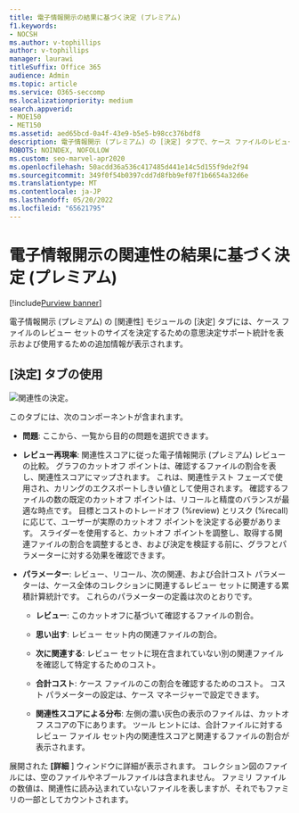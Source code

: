 ```yaml
---
title: 電子情報開示の結果に基づく決定 (プレミアム)
f1.keywords:
- NOCSH
ms.author: v-tophillips
author: v-tophillips
manager: laurawi
titleSuffix: Office 365
audience: Admin
ms.topic: article
ms.service: O365-seccomp
ms.localizationpriority: medium
search.appverid:
- MOE150
- MET150
ms.assetid: aed65bcd-0a4f-43e9-b5e5-b98cc376bdf8
description: 電子情報開示 (プレミアム) の [決定] タブで、ケース ファイルのレビュー セットの正しいサイズを決定するのに役立つデータを提供する方法について説明します。
ROBOTS: NOINDEX, NOFOLLOW
ms.custom: seo-marvel-apr2020
ms.openlocfilehash: 50acdd36a536c417485d441e14c5d155f9de2f94
ms.sourcegitcommit: 349f0f54b0397cdd7d8fbb9ef07f1b6654a32d6e
ms.translationtype: MT
ms.contentlocale: ja-JP
ms.lasthandoff: 05/20/2022
ms.locfileid: "65621795"
---
```

# <a name="decisions-based-on-relevance-results-in-ediscovery-premium"></a>電子情報開示の関連性の結果に基づく決定 (プレミアム)

[!include[Purview banner](../includes/purview-rebrand-banner.md)]
  
電子情報開示 (プレミアム) の [関連性] モジュールの [決定] タブには、ケース ファイルのレビュー セットのサイズを決定するための意思決定サポート統計を表示および使用するための追加情報が表示されます。
  
## <a name="using-the-decide-tab"></a>[決定] タブの使用

![関連性の決定。](../media/f32fed89-f3b5-404a-90c7-ea25d2eb58a9.png)
  
このタブには、次のコンポーネントが含まれます。
  
- **問題**: ここから、一覧から目的の問題を選択できます。

- **レビュー再現率**: 関連性スコアに従った電子情報開示 (プレミアム) レビューの比較。 グラフのカットオフ ポイントは、確認するファイルの割合を表し、関連性スコアにマップされます。 これは、関連性テスト フェーズで使用され、カリングのエクスポートしきい値として使用されます。 確認するファイルの数の既定のカットオフ ポイントは、リコールと精度のバランスが最適な時点です。 目標とコストのトレードオフ (%review) とリスク (%recall) に応じて、ユーザーが実際のカットオフ ポイントを決定する必要があります。 スライダーを使用すると、カットオフ ポイントを調整し、取得する関連ファイルの割合を調整するとき、および決定を検証する前に、グラフとパラメーターに対する効果を確認できます。

- **パラメーター**: レビュー、リコール、次の関連、および合計コスト パラメーターは、ケース全体のコレクションに関連するレビュー セットに関連する累積計算統計です。 これらのパラメーターの定義は次のとおりです。

  - **レビュー**: このカットオフに基づいて確認するファイルの割合。

  - **思い出す**: レビュー セット内の関連ファイルの割合。

  - **次に関連する**: レビュー セットに現在含まれていない別の関連ファイルを確認して特定するためのコスト。

  - **合計コスト**: ケース ファイルのこの割合を確認するためのコスト。 コスト パラメーターの設定は、ケース マネージャーで設定できます。

  - **関連性スコアによる分布**: 左側の濃い灰色の表示のファイルは、カットオフ スコアの下にあります。 ツール ヒントには、合計ファイルに対するレビュー ファイル セット内の関連性スコアと関連するファイルの割合が表示されます。

展開された **[詳細** ] ウィンドウに詳細が表示されます。 コレクション図のファイルには、空のファイルやネブールファイルは含まれません。 ファミリ ファイルの数値は、関連性に読み込まれていないファイルを表しますが、それでもファミリの一部としてカウントされます。

